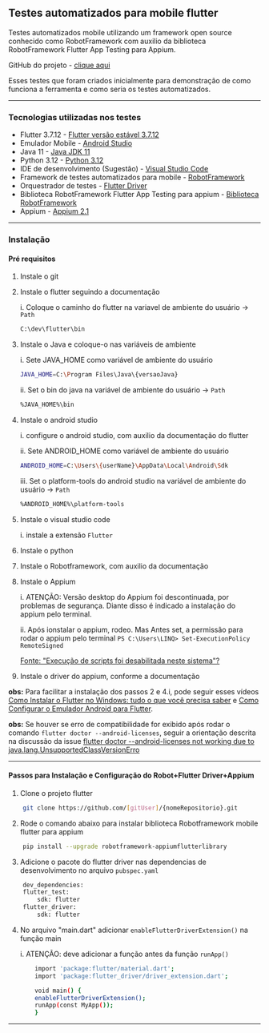 ## Testes automatizados para mobile flutter

Testes automatizados mobile utilizando um framework open source conhecido como RobotFramework com auxilio da biblioteca RobotFramework Flutter App Testing para Appium.

GitHub do projeto - [clique aqui]()

Esses testes que foram criados inicialmente para demonstração de como funciona a ferramenta e como seria os testes automatizados.
____________________________________________
### Tecnologias utilizadas nos testes

- Flutter 3.7.12 - [Flutter versão estável 3.7.12](https://docs.flutter.dev/release/archive)
- Emulador Mobile - [Android Studio](https://acesse.dev/UokJ3)
- Java 11 -  [Java JDK 11](https://www.oracle.com/br/java/technologies/javase/jdk11-archive-downloads.html)
- Python 3.12 - [Python 3.12](https://www.python.org/downloads/)
- IDE de desenvolvimento (Sugestão) - [Visual Studio Code](httpscode.visualstudio.com)
- Framework de testes automatizados para mobile - [RobotFramework](https://robotframework.org/)
- Orquestrador de testes - [Flutter Driver](https://api.flutter.dev/flutter/flutter_driver/flutter_driver-library.html)
- Biblioteca RobotFramework Flutter App Testing para appium - [Biblioteca RobotFramework](https://pypi.org/project/robotframework-appiumflutterlibrary/)
- Appium - [Appium 2.1](https://appium.io/docs/en/2.1/)
____________________________________________
### Instalação

#### Pré requisitos

1. Instale o git

2. Instale o flutter seguindo a documentação
   
   i. Coloque o caminho do flutter na variavel de ambiente do usuário -> ```Path```
   ```bash
   C:\dev\flutter\bin
   ```

3. Instale o Java e coloque-o nas variáveis de ambiente
   
   i. Sete JAVA_HOME como variável de ambiente do usuário
   ```bash
   JAVA_HOME=C:\Program Files\Java\{versaoJava}
   ```
   ii. Set o bin do java na variável de ambiente do usuário -> ```Path```
   ```bash
   %JAVA_HOME%\bin
   ```
   
4. Instale o android studio

    i. configure o android studio, com auxilio da documentação do flutter
   
    ii. Sete ANDROID_HOME como variável de ambiente do usuário
    ```bash
    ANDROID_HOME=C:\Users\{userName}\AppData\Local\Android\Sdk
    ```
    iii. Set o platform-tools do android studio na variável de ambiente do usuário -> ```Path```
    ```bash
    %ANDROID_HOME%\platform-tools
    ```

5. Instale o visual studio code

    i. instale a extensão ```Flutter```

6. Instale o python

7. Instale o Robotframework, com auxilio da documentação

8. Instale o Appium

    i. ATENÇÃO: Versão desktop do Appium foi descontinuada, por problemas de segurança. Diante disso é indicado a instalação do appium pelo terminal.
   
    ii. Após ionstalar o appium, rodeo. Mas Antes set, a permissão para rodar o appium pelo terminal
        ```PS C:\Users\LINQ> Set-ExecutionPolicy RemoteSigned ```

   [Fonte: "Execução de scripts foi desabilitada neste sistema"?](https://pt.stackoverflow.com/questions/220078/o-que-significa-o-erro-execu%C3%A7%C3%A3o-de-scripts-foi-desabilitada-neste-sistema)

10. Instale o driver do appium, conforme a documentação

__obs:__ Para facilitar a instalação dos passos 2 e 4.i, pode seguir esses vídeos [Como Instalar o Flutter no Windows: tudo o que você precisa saber](https://www.youtube.com/watch?v=dpppZ9ySJSY) e [Como Configurar o Emulador Android para Flutter](https://www.youtube.com/watch?v=gNYNvHUSW1s).

__obs:__ Se houver se erro de compatibilidade for exibido após rodar o comando ```flutter doctor --android-licenses```, seguir a orientação descrita na discussão da issue [flutter doctor --android-licenses not working due to java.lang.UnsupportedClassVersionErro](https://github.com/flutter/flutter/issues/120388)
____________________________________________

#### Passos para Instalação e Configuração do Robot+Flutter Driver+Appium

1. Clone o projeto flutter
```bash
    git clone https://github.com/[gitUser]/{nomeRepositorio}.git
```
2. Rode o comando abaixo para instalar biblioteca Robotframework mobile flutter para appium
```bash
    pip install --upgrade robotframework-appiumflutterlibrary
```
3. Adicione o pacote do flutter driver nas dependencias de desenvolvimento no arquivo ```pubspec.yaml```
```bash
    dev_dependencies:
    flutter_test:
        sdk: flutter
    flutter_driver:
        sdk: flutter
```
4. No arquivo "main.dart" adicionar ```enableFlutterDriverExtension()``` na função main

    i. ATENÇÃO: deve adicionar a função antes da função ```runApp()```

    ```bash
        import 'package:flutter/material.dart';
        import 'package:flutter_driver/driver_extension.dart';

        void main() {
        enableFlutterDriverExtension();
        runApp(const MyApp());
        }
    ```
____________________________________________

